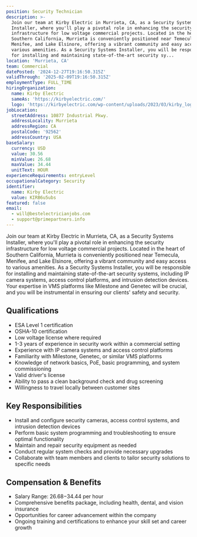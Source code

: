 ```yaml
---
position: Security Technician
description: >-
  Join our team at Kirby Electric in Murrieta, CA, as a Security Systems
  Installer, where you'll play a pivotal role in enhancing the security
  infrastructure for low voltage commercial projects. Located in the heart of
  Southern California, Murrieta is conveniently positioned near Temecula,
  Menifee, and Lake Elsinore, offering a vibrant community and easy access to
  various amenities. As a Security Systems Installer, you will be responsible
  for installing and maintaining state-of-the-art security sy...
location: 'Murrieta, CA'
team: Commercial
datePosted: '2024-12-27T19:16:50.315Z'
validThrough: '2025-02-09T19:16:50.315Z'
employmentType: FULL_TIME
hiringOrganization:
  name: Kirby Electric
  sameAs: 'https://kirbyelectric.com/'
  logo: 'https://kirbyelectric.com/wp-content/uploads/2023/03/kirby_logo.png'
jobLocation:
  streetAddress: 10877 Industrial Pkwy.
  addressLocality: Murrieta
  addressRegion: CA
  postalCode: '92562'
  addressCountry: USA
baseSalary:
  currency: USD
  value: 30.56
  minValue: 26.68
  maxValue: 34.44
  unitText: HOUR
experienceRequirements: entryLevel
occupationalCategory: Security
identifier:
  name: Kirby Electric
  value: KIRB6u5ubs
featured: false
email:
  - will@bestelectricianjobs.com
  - support@primepartners.info
---
```




Join our team at Kirby Electric in Murrieta, CA, as a Security Systems Installer, where you'll play a pivotal role in enhancing the security infrastructure for low voltage commercial projects. Located in the heart of Southern California, Murrieta is conveniently positioned near Temecula, Menifee, and Lake Elsinore, offering a vibrant community and easy access to various amenities. As a Security Systems Installer, you will be responsible for installing and maintaining state-of-the-art security systems, including IP camera systems, access control platforms, and intrusion detection devices. Your expertise in VMS platforms like Milestone and Genetec will be crucial, and you will be instrumental in ensuring our clients' safety and security.

## Qualifications

- ESA Level 1 certification
- OSHA-10 certification
- Low voltage license where required
- 1-3 years of experience in security work within a commercial setting
- Experience with IP camera systems and access control platforms
- Familiarity with Milestone, Genetec, or similar VMS platforms
- Knowledge of network basics, PoE, basic programming, and system commissioning
- Valid driver's license
- Ability to pass a clean background check and drug screening
- Willingness to travel locally between customer sites

## Key Responsibilities

- Install and configure security cameras, access control systems, and intrusion detection devices
- Perform basic system programming and troubleshooting to ensure optimal functionality
- Maintain and repair security equipment as needed
- Conduct regular system checks and provide necessary upgrades
- Collaborate with team members and clients to tailor security solutions to specific needs

## Compensation & Benefits

- Salary Range: $26.68-$34.44 per hour
- Comprehensive benefits package, including health, dental, and vision insurance
- Opportunities for career advancement within the company
- Ongoing training and certifications to enhance your skill set and career growth

